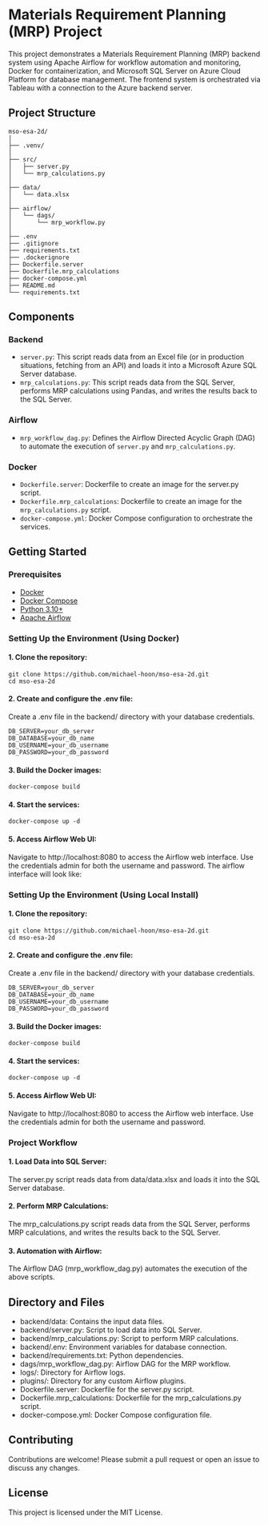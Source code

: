 # Materials Requirement Planning (MRP) Project

This project demonstrates a Materials Requirement Planning (MRP) backend system using Apache Airflow for workflow automation and monitoring, Docker for containerization, and Microsoft SQL Server on Azure Cloud Platform for database management. The frontend system is orchestrated via Tableau with a connection to the Azure backend server. 

## Project Structure

```plaintext
mso-esa-2d/
│
├── .venv/
│
├── src/
│   ├── server.py
│   └── mrp_calculations.py
│
├── data/
│   └── data.xlsx
│
├── airflow/
│   └── dags/
│       └── mrp_workflow.py 
│
├── .env
├── .gitignore
├── requirements.txt
├── .dockerignore
├── Dockerfile.server
├── Dockerfile.mrp_calculations
├── docker-compose.yml
├── README.md
└── requirements.txt
```

## Components

### Backend

- `server.py`: This script reads data from an Excel file (or in production situations, fetching from an API) and loads it into a Microsoft Azure SQL Server database.
- `mrp_calculations.py`: This script reads data from the SQL Server, performs MRP calculations using Pandas, and writes the results back to the SQL Server.

### Airflow

- `mrp_workflow_dag.py`: Defines the Airflow Directed Acyclic Graph (DAG) to automate the execution of `server.py` and `mrp_calculations.py`. 

### Docker

- `Dockerfile.server`: Dockerfile to create an image for the server.py script.
- `Dockerfile.mrp_calculations`: Dockerfile to create an image for the `mrp_calculations.py` script.
- `docker-compose.yml`: Docker Compose configuration to orchestrate the services.

## Getting Started

### Prerequisites

- [Docker]()
- [Docker Compose]()
- [Python 3.10+]()
- [Apache Airflow]()

### Setting Up the Environment (Using Docker)

#### 1. Clone the repository:

    git clone https://github.com/michael-hoon/mso-esa-2d.git
    cd mso-esa-2d

#### 2. Create and configure the .env file:
Create a .env file in the backend/ directory with your database credentials.

    DB_SERVER=your_db_server
    DB_DATABASE=your_db_name
    DB_USERNAME=your_db_username
    DB_PASSWORD=your_db_password

#### 3. Build the Docker images:

    docker-compose build

#### 4. Start the services:

    docker-compose up -d

#### 5. Access Airflow Web UI:

Navigate to http://localhost:8080 to access the Airflow web interface. Use the credentials admin for both the username and password. The airflow interface will look like: 

### Setting Up the Environment (Using Local Install)

#### 1. Clone the repository:

    git clone https://github.com/michael-hoon/mso-esa-2d.git
    cd mso-esa-2d

#### 2. Create and configure the .env file:
Create a .env file in the backend/ directory with your database credentials.

    DB_SERVER=your_db_server
    DB_DATABASE=your_db_name
    DB_USERNAME=your_db_username
    DB_PASSWORD=your_db_password

#### 3. Build the Docker images:

    docker-compose build

#### 4. Start the services:

    docker-compose up -d

#### 5. Access Airflow Web UI:

Navigate to http://localhost:8080 to access the Airflow web interface. Use the credentials admin for both the username and password.

### Project Workflow

#### 1. Load Data into SQL Server:

The server.py script reads data from data/data.xlsx and loads it into the SQL Server database.

#### 2. Perform MRP Calculations:

The mrp_calculations.py script reads data from the SQL Server, performs MRP calculations, and writes the results back to the SQL Server.

#### 3. Automation with Airflow:

The Airflow DAG (mrp_workflow_dag.py) automates the execution of the above scripts.

## Directory and Files

- backend/data: Contains the input data files.
- backend/server.py: Script to load data into SQL Server.
- backend/mrp_calculations.py: Script to perform MRP calculations.
- backend/.env: Environment variables for database connection.
- backend/requirements.txt: Python dependencies.
- dags/mrp_workflow_dag.py: Airflow DAG for the MRP workflow.
- logs/: Directory for Airflow logs.
- plugins/: Directory for any custom Airflow plugins.
- Dockerfile.server: Dockerfile for the server.py script.
- Dockerfile.mrp_calculations: Dockerfile for the mrp_calculations.py script.
- docker-compose.yml: Docker Compose configuration file.

## Contributing

Contributions are welcome! Please submit a pull request or open an issue to discuss any changes.

## License

This project is licensed under the MIT License.